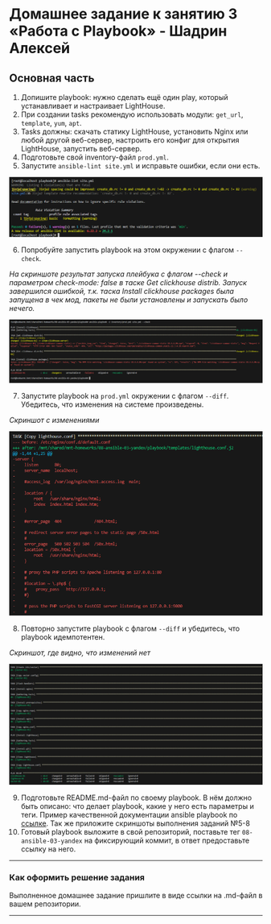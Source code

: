 # Домашнее задание к занятию 3 «Работа с Playbook» - Шадрин Алексей

## Основная часть

1. Допишите playbook: нужно сделать ещё один play, который устанавливает и настраивает LightHouse.
2. При создании tasks рекомендую использовать модули: `get_url`, `template`, `yum`, `apt`.
3. Tasks должны: скачать статику LightHouse, установить Nginx или любой другой веб-сервер, настроить его конфиг для открытия LightHouse, запустить веб-сервер.
4. Подготовьте свой inventory-файл `prod.yml`.
5. Запустите `ansible-lint site.yml` и исправьте ошибки, если они есть.

![](./files/1.png)

6. Попробуйте запустить playbook на этом окружении с флагом `--check`.

*На скриншоте результат запуска плейбука с флагом --check и параметром check-mode: false в таске Get clickhouse distrib. Запуск завершился ошибкой, т.к. таска Install clickhouse packages была запущена в чек мод, пакеты не были установлены и запускать было нечего.*

![](./files/2.png)

7. Запустите playbook на `prod.yml` окружении с флагом `--diff`. Убедитесь, что изменения на системе произведены.

*Скриншот с изменениями*

![](./files/3.png)

8. Повторно запустите playbook с флагом `--diff` и убедитесь, что playbook идемпотентен.

*Скриншот, где видно, что изменений нет*

![](./files/4.png)

9. Подготовьте README.md-файл по своему playbook. В нём должно быть описано: что делает playbook, какие у него есть параметры и теги. Пример качественной документации ansible playbook по [ссылке](https://github.com/opensearch-project/ansible-playbook). Так же приложите скриншоты выполнения заданий №5-8
10. Готовый playbook выложите в свой репозиторий, поставьте тег `08-ansible-03-yandex` на фиксирующий коммит, в ответ предоставьте ссылку на него.

---

### Как оформить решение задания

Выполненное домашнее задание пришлите в виде ссылки на .md-файл в вашем репозитории.

---
